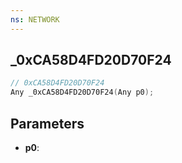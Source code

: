 ```yaml
---
ns: NETWORK
---
```

## _0xCA58D4FD20D70F24

```c
// 0xCA58D4FD20D70F24
Any _0xCA58D4FD20D70F24(Any p0);
```

## Parameters
* **p0**:
